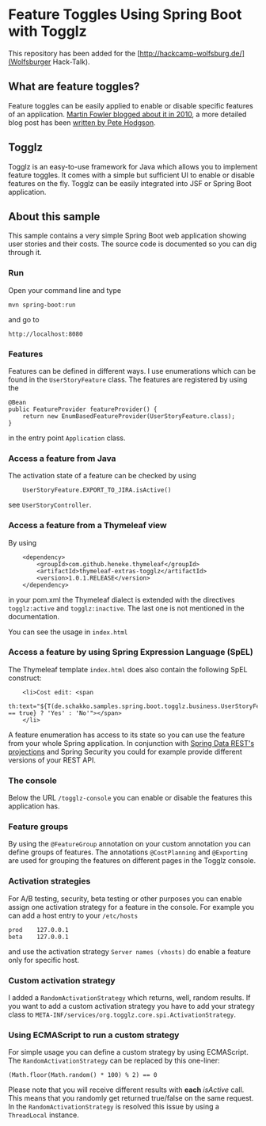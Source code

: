 # Feature Toggles Using Spring Boot with Togglz
This repository has been added for the [http://hackcamp-wolfsburg.de/](Wolfsburger Hack-Talk).

## What are feature toggles?
Feature toggles can be easily applied to enable or disable specific features of an application. [Martin Fowler blogged about it in 2010](http://martinfowler.com/bliki/FeatureToggle.html), a more detailed blog post has been [written by Pete Hodgson](http://martinfowler.com/articles/feature-toggles.html).

## Togglz
Togglz is an easy-to-use framework for Java which allows you to implement feature toggles. It comes with a simple but sufficient UI to enable or disable features on the fly.
Togglz can be easily integrated into JSF or Spring Boot application.

## About this sample
This sample contains a very simple Spring Boot web application showing user stories and their costs. The source code is documented so you can dig through it.

### Run
Open your command line and type

	mvn spring-boot:run

and go to 
	
	http://localhost:8080

### Features
Features can be defined in different ways. I use enumerations which can be found in the `UserStoryFeature` class.
The features are registered by using the 

	@Bean
	public FeatureProvider featureProvider() {
		return new EnumBasedFeatureProvider(UserStoryFeature.class);
	}

in the entry point `Application` class.

### Access a feature from Java
The activation state of a feature can be checked by using

		UserStoryFeature.EXPORT_TO_JIRA.isActive()
		
see `UserStoryController`.

### Access a feature from a Thymeleaf view
By using 

		<dependency>
			<groupId>com.github.heneke.thymeleaf</groupId>
			<artifactId>thymeleaf-extras-togglz</artifactId>
			<version>1.0.1.RELEASE</version>
		</dependency>

in your pom.xml the Thymeleaf dialect is extended with the directives `togglz:active` and `togglz:inactive`. The last one is not mentioned in the documentation.

You can see the usage in `index.html`

### Access a feature by using Spring Expression Language (SpEL)
The Thymeleaf template `index.html` does also contain the following SpEL construct:

		<li>Cost edit: <span
			th:text="${T(de.schakko.samples.spring.boot.togglz.business.UserStoryFeature).COST_IS_EDITABLE.isActive() == true} ? 'Yes' : 'No'"></span>
		</li>

A feature enumeration has access to its state so you can use the feature from your whole Spring application. In conjunction with [Spring Data REST's projections](http://docs.spring.io/spring-data/rest/docs/current/reference/html/#projections-excerpts.projections) and Spring Security you could for example provide different versions of your REST API.

### The console
Below the URL `/togglz-console` you can enable or disable the features this application has.

### Feature groups
By using the `@FeatureGroup` annotation on your custom annotation you can define groups of features. The annotations `@CostPlanning` and `@Exporting` are used for grouping the features on different pages in the Togglz console.

### Activation strategies
For A/B testing, security, beta testing or other purposes you can enable assign one activation strategy for a feature in the console. For example you can add a host entry to your `/etc/hosts` 

	prod	127.0.0.1
	beta	127.0.0.1
	
and use the activation strategy `Server names (vhosts)` do enable a feature only for specific host.

### Custom activation strategy
I added a `RandomActivationStrategy` which returns, well, random results. If you want to add a custom activation strategy you have to add your strategy class to `META-INF/services/org.togglz.core.spi.ActivationStrategy`.

### Using ECMAScript to run a custom strategy
For simple usage you can define a custom strategy by using ECMAScript.
The `RandomActivationStrategy` can be replaced by this one-liner:

	(Math.floor(Math.random() * 100) % 2) == 0

Please note that you will receive different results with __each__ *isActive* call. This means that you randomly get returned true/false on the same request. In the `RandomActivationStrategy` is resolved this issue by using a `ThreadLocal` instance.
